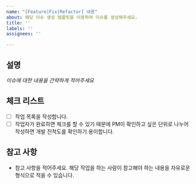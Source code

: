 ```yaml
---
name: "[Feature|Fix|Refactor] 내용"
about: 해당 이슈 생성 템플릿을 이용하여 이슈를 생성해주세요.
title: ''
labels: ''
assignees: ''

---
```


## 설명

_이슈에 대한 내용을 간략하게 적어주세요_

## 체크 리스트

- [ ] 작업 목록을 작성합니다.
- [ ] 작업자가 완료하면 체크를 할 수 있기 때문에 PM이 확인하고 싶은 단위로 나누어 작성하면 개발 진척도를 확인하기 용이합니다.

## 참고 사항

- 참고 사항을 적어주세요. 해당 작업을 하는 사람이 참고해야 하는 내용을 자유로운 형식으로 적을 수 있습니다.
<!-- 레퍼런스, 스크린샷 등을 넣어 주세요. -->
